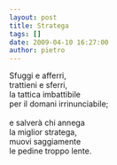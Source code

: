 ```yaml
---
layout: post
title: Stratega
tags: []
date: 2009-04-10 16:27:00
author: pietro
---
```

Sfuggi e afferri,<br/>trattieni e sferri,<br/>la tattica imbattibile<br/>per il domani irrinunciabile;<br/><br/>e salverà chi annega<br/>la miglior stratega,<br/>muovi saggiamente<br/>le pedine troppo lente.
